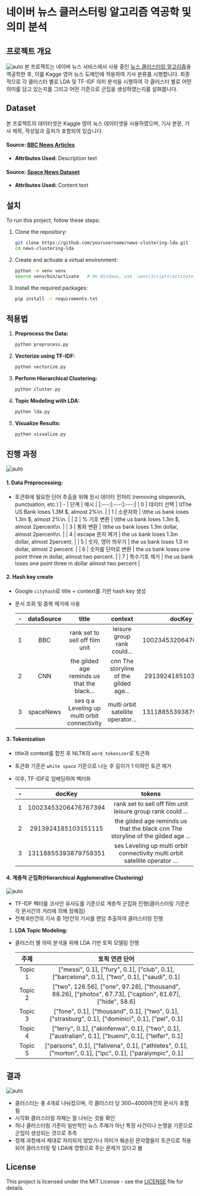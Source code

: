 # 네이버 뉴스 클러스터링 알고리즘 역공학 및 의미 분석


## 프로젝트 개요
![auto](attachments/clustering_vis2.png)
본 프로젝트는 네이버 뉴스 서비스에서 사용 중인 [뉴스 클러스터링 알고리즘](https://media.naver.com/algorithm)을 역공학한 후, 이를 Kagge 영어 뉴스 도메인에 적용하여 기사 분류를 시행합니다. 최종적으로 각 클러스터 별로 LDA 및 TF-IDF 의미 분석을 시행하여 각 클러스터 별로 어떤 의미를 담고 있는지를 그리고 어떤 기준으로 군집을 생성하였는지를 살펴봅니다.


## Dataset
본 프로젝트의 데이터셋은 Kaggle 영어 뉵스 데이터셋을 사용하였으며, 기사 본문, 기사 제목, 작성일과 출처가 포함되여 있습니다.

#### Source: [BBC News Articles](https://www.kaggle.com/datasets/bhavikjikadara/bbc-news-articles)
- **Attributes Used:** Description text
#### Source: [Space News Dataset](https://www.kaggle.com/datasets/patrickfleith/space-news-dataset)
- **Attributes Used:** Content text

## 설치
To run this project, follow these steps:

1. Clone the repository:
    ```bash
    git clone https://github.com/yourusername/news-clustering-lda.git
    cd news-clustering-lda
    ```
2. Create and activate a virtual environment:
    ```bash
    python -m venv venv
    source venv/bin/activate   # On Windows, use `venv\Scripts\activate`
    ```
3. Install the required packages:
    ```bash
    pip install -r requirements.txt
    ```

## 적용법
1. **Preprocess the Data:**
    ```bash
    python preprocess.py
    ```
2. **Vectorize using TF-IDF:**
    ```bash
    python vectorize.py
    ```
3. **Perform Hierarchical Clustering:**
    ```bash
    python cluster.py
    ```
4. **Topic Modeling with LDA:**
    ```bash
    python lda.py
    ```
5. **Visualize Results:**
    ```bash
    python visualize.py
    ```

## 진행 과정

![auto](attachments/project_flow.png)

#### 1. Data Preprocessing:
- 토큰화에 필요한 단어 추출을 위해 원시 데이터 전처리 (removing stopwords, punctuation, etc.)
  | - | 단계 | 예시 |
  |:---:|:---:|:---:|
  | 0 | 데이터 선택 | \tThe US Bank loses 1.3M $, almost 2%\n. |
  | 1 | 소문자화 | \tthe us bank loses 1.3m $, almost 2%\n. |
  | 2 | % 기호 변환 | \tthe us bank loses 1.3m $, almost 2percent\n. |
  | 3 | 통화 변환 | \tthe us bank loses 1.3m dollar, almost 2percent\n. |
  | 4 | escape 문자 제거 | the us bank loses 1.3m dollar, almost 2percent. |
  | 5 | 숫자, 영어 띄우기 | the us bank loses 1.3 m dollar, almost 2 percent. |
  | 6 | 숫자를 단어로 변환 | the us bank loses one point three m dollar, almost two percent. |
  | 7 | 특수기호 제거 | the us bank loses one point three m dollar almost two percent |

#### 2. Hash key create
- Google `cityhash`로 title + context를 기반 hash key 생성
- 문서 조회 및 중복 제거에 사용

  | - | dataSource | title | context | docKey |
  |:---:|:---:|:---:|:---:|:---:|
  | 1 | BBC | rank set to sell off film unit | leisure group rank could... | 10023453206476767394 |
  | 2 | CNN | the gilded age reminds us that the black... | cnn The storyline of the gilded age... | 2913924185103151115 |
  | 3 | spaceNews | ses q a Leveling up multi orbit connectivity | multi orbit satellite operator... | 13118855393879759351 |

#### 3. Tokenization
- title과 context를 합친 후 NLTK의 `word_tokenizer`로 토큰화
- 토큰화 기준은 `white space` 기준으로 나눈 후 길이가 1 이하인 토큰 제거
- 이후, TF-IDF로 임배딩하여 벡터화

  | - | docKey | tokens |
  |:---:|:---:|:---:|
  | 1 | 10023453206476767394 | rank set to sell off film unit leisure group rank could ... |
  | 2 | 2913924185103151115 | the gilded age reminds us that the black  cnn The storyline of the gilded age ... |
  | 3 | 13118855393879759351 | ses Leveling up multi orbit connectivity multi orbit satellite operator ... |

#### 4. 계층적 군집화(Hierarchical Agglomerative Clustering)
![auto](attachments/hca.png)

- TF-IDF 벡터를 코사인 유사도를 기준으로 계층적 군집화 진행(클러스터링 기준은 각 문서간의 거리에 의해 정해짐)
- 전체 6만건의 기사 중 1만건의 기사를 랜덤 추출하여 클러스터링 진행

1. **LDA Topic Modeling:** 
- 클러스터 별 의미 분석을 위해 LDA 기반 토픽 모델링 진행

  | 주제 | 토픽 연관 단어 |
  |:---:|:---:|
  | Topic 1 | ["messi", 0.1], ["fury", 0.1], ["club", 0.1], ["barcelona", 0.1], ["two", 0.1], ["saudi", 0.1] |
  | Topic 2 | ["two", 126.56], ["one", 97.28], ["thousand", 88.26], ["photos", 67.73], ["caption", 61.67], ["hide", 58.6] |
  | Topic 3 | ["fone", 0.1], ["thousand", 0.1], ["two", 0.1], ["strasburg", 0.1], ["dominici", 0.1], ["pel", 0.1] |
  | Topic 4 | ["terry", 0.1], ["akinfenwa", 0.1], ["two", 0.1], ["australian", 0.1], ["buemi", 0.1], ["telfer", 0.1] |
  | Topic 5 | ["parsons", 0.1], ["falivena", 0.1], ["athletes", 0.1], ["morton", 0.1], ["ipc", 0.1], ["paralympic", 0.1] |

## 결과
![auto](attachments/clustering_graph2.png)

- 클러스터는 총 4개로 나눠젔으며, 각 클러스터 당 300~4000여건의 문서가 포함됨
- 시각화 클러스터링 자체는 잘 나뉘는 것을 확인
- 허나 클러스터링 기준이 일반적인 뉴스 주제가 아닌 특정 사건이나 논쟁을 기준으로 군집이 생성되는 것으로 추측
- 정제 과정에서 제대로 처리되지 않았거나 의미가 훼손된 문자열들이 토큰으로 적용되어 클러스터링 및 LDA에 영향으로 주는 문제가 있다고 봄

## License
This project is licensed under the MIT License - see the [LICENSE](LICENCE) file for details.
